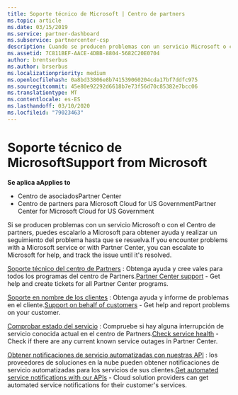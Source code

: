 ```yaml
---
title: Soporte técnico de Microsoft | Centro de partners
ms.topic: article
ms.date: 03/15/2019
ms.service: partner-dashboard
ms.subservice: partnercenter-csp
description: Cuando se producen problemas con un servicio Microsoft o con el Centro de partners, puedes escalarlo a Microsoft para obtener ayuda y realizar un seguimiento del problema hasta que se resuelva.
ms.assetid: 7C811BEF-AACE-4DBB-8804-5682C20E0704
author: brentserbus
ms.author: brserbus
ms.localizationpriority: medium
ms.openlocfilehash: 0a8bd33806e8b741539060204cda17bf7ddfc975
ms.sourcegitcommit: 45e80e92292d6618b7e73f56d70c85382e7bcc06
ms.translationtype: MT
ms.contentlocale: es-ES
ms.lasthandoff: 03/10/2020
ms.locfileid: "79023463"
---
```

# <a name="support-from-microsoft"></a><span data-ttu-id="9a27d-103">Soporte técnico de Microsoft</span><span class="sxs-lookup"><span data-stu-id="9a27d-103">Support from Microsoft</span></span>

<span data-ttu-id="9a27d-104">**Se aplica a**</span><span class="sxs-lookup"><span data-stu-id="9a27d-104">**Applies to**</span></span>

-  <span data-ttu-id="9a27d-105">Centro de asociados</span><span class="sxs-lookup"><span data-stu-id="9a27d-105">Partner Center</span></span>
-  <span data-ttu-id="9a27d-106">Centro de partners para Microsoft Cloud for US Government</span><span class="sxs-lookup"><span data-stu-id="9a27d-106">Partner Center for Microsoft Cloud for US Government</span></span>


<span data-ttu-id="9a27d-107">Si se producen problemas con un servicio Microsoft o con el Centro de partners, puedes escalarlo a Microsoft para obtener ayuda y realizar un seguimiento del problema hasta que se resuelva.</span><span class="sxs-lookup"><span data-stu-id="9a27d-107">If you encounter problems with a Microsoft service or with Partner Center, you can escalate to Microsoft for help, and track the issue until it's resolved.</span></span>

<span data-ttu-id="9a27d-108">[Soporte técnico del centro de Partners](report-problems-with-partner-center.md) : Obtenga ayuda y cree vales para todos los programas del centro de Partners.</span><span class="sxs-lookup"><span data-stu-id="9a27d-108">[Partner Center support](report-problems-with-partner-center.md) - Get help and create tickets for all Partner Center programs.</span></span>

<span data-ttu-id="9a27d-109">[Soporte en nombre de los clientes](report-problems-on-behalf-of-a-customer.md) : Obtenga ayuda y informe de problemas en el cliente.</span><span class="sxs-lookup"><span data-stu-id="9a27d-109">[Support on behalf of customers](report-problems-on-behalf-of-a-customer.md) - Get help and report problems on your customer.</span></span>

<span data-ttu-id="9a27d-110">[Comprobar estado del servicio](check-service-health.md) : Compruebe si hay alguna interrupción de servicio conocida actual en el centro de Partners.</span><span class="sxs-lookup"><span data-stu-id="9a27d-110">[Check service health](check-service-health.md) - Check if there are any current known service outages in Partner Center.</span></span>

<span data-ttu-id="9a27d-111">[Obtener notificaciones de servicio automatizadas con nuestras API](get-automated-service-notifications-with-our-apis.md) : los proveedores de soluciones en la nube pueden obtener notificaciones de servicio automatizadas para los servicios de sus clientes.</span><span class="sxs-lookup"><span data-stu-id="9a27d-111">[Get automated service notifications with our APIs](get-automated-service-notifications-with-our-apis.md) - Cloud solution providers can get automated service notifications for their customer's services.</span></span>


 

 



